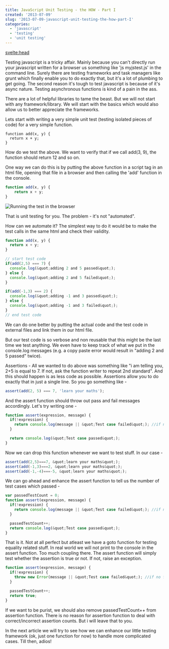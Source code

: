 ```yaml
---
title: JavaScript Unit Testing - the HOW - Part I
created: '2013-07-09'
slug: '2013-07-09-javascript-unit-testing-the-how-part-I'
categories:
  - 'javascript'
  - 'testing'
  - 'unit testing'
---
```


<svelte:head>

<title>JavaScript Unit Testing - the HOW - Part I</title>
</svelte:head>

<script>
import consoleAddImage from './_console_add.jpeg';
</script>

Testing javascript is a tricky affair. Mainly because you can't directly run your javascript written for a browser us something like 'js myjstest.js' in the command line. Surely there are testing frameworks and task managers like grunt which finally enable you to do exactly that, but it's a lot of plumbing to get going.
The second reason it's tough to test javascript is because of it's async nature. Testing asynchronous functions is kind of a pain in the ass.

There are a lot of helpful libraries to tame the beast. But we will not start with any framework/library. We will start with the basics which would also allow us to better appreciate the frameworks.

Lets start with writing a very simple unit test (testing isolated pieces of code) for a very simple function.

```svelte
function add(x, y) {
  return x + y;
}
```

How do we test the above. We want to verify that if we call add(3, 9), the function should return 12 and so on.

One way we can do this is by putting the above function in a script tag in an html file, opening that file in a browser and then calling the 'add' function in the console.

```javascript
function add(x, y) {
	return x + y;
}
```

![Running the test in the browser]({consoleAddImage})

That is unit testing for you. The problem - it's not "automated".

How can we automate it? The simplest way to do it would be to make the test calls in the same html and check their validity.

```javascript
function add(x, y) {
  return x + y;
}

// start test code
if(add(2,5) === 7) {
  console.log(&quot;adding 2 and 5 passed&quot;);
} else {
  console.log(&quot;adding 2 and 5 failed&quot;);
}

if(add(-1,3) === 2) {
  console.log(&quot;adding -1 and 3 passed&quot;);
} else {
  console.log(&quot;adding -1 and 3 failed&quot;);
}
// end test code
```

We can do one better by putting the actual code and the test code in external files and link them in our html file.

But our test code is so verbose and non reusable that this might be the last time we test anything. We even have to keep track of what we put in the console.log messages (e.g. a copy paste error would result in "adding 2 and 5 passed" twice).

Assertions -
All we wanted to do above was something like "i am telling you, 2+5 is equal to 7. If not, ask the function writer to repeat 2nd standard". And this should happen is as less code as possible. Assertions allow you to do exactly that in just a single line. So you go something like -

```javascript
assert(add(2, 5) === 7, 'learn your maths');
```

And the assert function should throw out pass and fail messages accordingly. Let's try writing one -

```javascript
function assert(expression, message) {
  if(!expression) {
    return console.log(message || &quot;Test case failed&quot;); //if no fail message was passed by the function caller
  }

  return console.log(&quot;Test case passed&quot;);
}
```

Now we can drop this function whenever we want to test stuff. In our case -

```javascript
assert(add(2,5)===7, &quot;learn your maths&quot;);
assert(add(-1,3)===2, &quot;learn your maths&quot;);
assert(add(-1,-4)===-5, &quot;learn your maths&quot;);
```

We can go ahead and enhance the assert function to tell us the number of test cases which passed -

```javascript
var passedTestCount = 0;
function assert(expression, message) {
  if(!expression) {
    return console.log(message || &quot;Test case failed&quot;); //if no fail message was passed by the function caller
  }

  passedTestCount++;
  return console.log(&quot;Test case passed&quot;);
}
```

That is it. Not at all perfect but atleast we have a goto function for testing equality related stuff. In real world we will not print to the console in the assert function. Too much coupling there. The assert function will simply test whether the assertion is true or not. If not, raise an exception.

```javascript
function assert(expression, message) {
  if(!expression) {
    throw new Error(message || &quot;Test case failed&quot;); //if no fail message was passed by the function caller
  }

  passedTestCount++;
  return true;
}
```

If we want to be purist, we should also remove passedTestCount++ from assertion function. There is no reason for assertion function to deal with correct/incorrect assertion counts. But i will leave that to you.

In the next article we will try to see how we can enhance our little testing framework (ok, just one function for now) to handle more complicated cases. Till then, adios!
